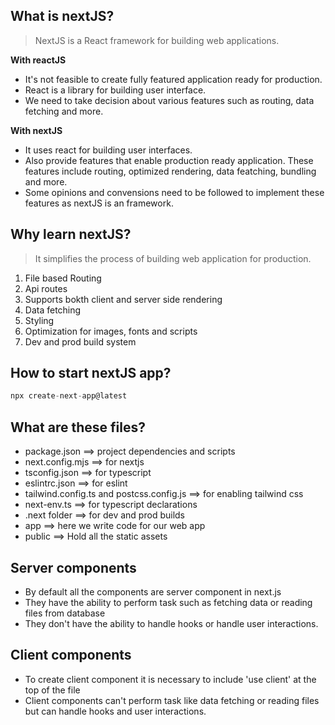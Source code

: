 ## What is nextJS?

> NextJS is a React framework for building web applications.

**With reactJS**

- It's not feasible to create fully featured application ready for production.
- React is a library for building user interface.
- We need to take decision about various features such as routing, data fetching and more.

**With nextJS**

- It uses react for building user interfaces.
- Also provide features that enable production ready application. These features include routing, optimized rendering, data featching, bundling and more.
- Some opinions and convensions need to be followed to implement these features as nextJS is an framework.

## Why learn nextJS?

> It simplifies the process of building web application for production.

1. File based Routing
2. Api routes
3. Supports bokth client and server side rendering
4. Data fetching
5. Styling
6. Optimization for images, fonts and scripts
7. Dev and prod build system

## How to start nextJS app?

```javascript
npx create-next-app@latest
```

## What are these files?

- package.json ==> project dependencies and scripts
- next.config.mjs ==> for nextjs
- tsconfig.json ==> for typescript
- eslintrc.json ==> for eslint
- tailwind.config.ts and postcss.config.js ==> for enabling tailwind css
- next-env.ts ==> for typescript declarations
- .next folder ==> for dev and prod builds
- app ==> here we write code for our web app
- public ==> Hold all the static assets

## Server components

- By default all the components are server component in next.js
- They have the ability to perform task such as fetching data or reading files from database
- They don't have the ability to handle hooks or handle user interactions.

## Client components

- To create client component it is necessary to include 'use client' at the top of the file
- Client components can't perform task like data fetching or reading files but can handle hooks and user interactions.
